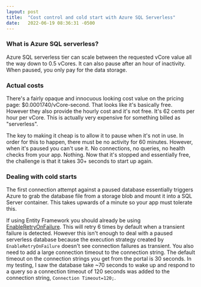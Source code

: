```yaml
---
layout: post
title:  "Cost control and cold start with Azure SQL Serverless"
date:   2022-06-19 08:36:31 -0500
---
```


### What is Azure SQL serverless?

Azure SQL serverless tier can scale between the requested vCore value all the way down to 0.5 vCores. It can also pause after an hour of inactivity. When paused, you only pay for the data storage.

### Actual costs

There's a fairly opaque and innocuous looking cost value on the pricing page: $0.0001740/vCore-second. That looks like it's basically free. However they also provide the hourly cost and it's not free. It's 62 cents per hour per vCore. This is actually very expensive for something billed as "serverless".

The key to making it cheap is to allow it to pause when it's not in use. In order for this to happen, there must be no activity for 60 minutes. However, when it's paused you can't use it. No connections, no queries, no health checks from your app. Nothing. Now that it's stopped and essentially free, the challenge is that it takes 30+ seconds to start up again.

### Dealing with cold starts

The first connection attempt against a paused database essentially triggers Azure to grab the database file from a storage blob and mount it into a SQL Server container. This takes upwards of a minute so your app must tolerate this.

If using Entity Framework you should already be using [EnableRetryOnFailure](https://docs.microsoft.com/en-us/ef/core/miscellaneous/connection-resiliency). This will retry 6 times by default when a transient failure is detected. However this isn't enough to deal with a paused serverless database because the execution strategy created by `EnableRetryOnFailure` doesn't see connection failures as transient. You also need to add a large connection timeout to the connection string. The default timeout on the connection strings you get from the portal is 30 seconds. In my testing, I saw the database take ~70 seconds to wake up and respond to a query so a connection timeout of 120 seconds was added to the connection string, `Connection Timeout=120;`.